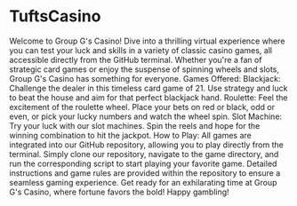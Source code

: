 # TuftsCasino

Welcome to Group G's Casino! Dive into a thrilling virtual experience where you can test your luck and skills in a variety of classic casino games, all accessible directly from the GitHub terminal. Whether you're a fan of strategic card games or enjoy the suspense of spinning wheels and slots, Group G's Casino has something for everyone.
Games Offered:
Blackjack: Challenge the dealer in this timeless card game of 21. Use strategy and luck to beat the house and aim for that perfect blackjack hand.
Roulette: Feel the excitement of the roulette wheel. Place your bets on red or black, odd or even, or pick your lucky numbers and watch the wheel spin.
Slot Machine: Try your luck with our slot machines. Spin the reels and hope for the winning combination to hit the jackpot.
How to Play:
All games are integrated into our GitHub repository, allowing you to play directly from the terminal. Simply clone our repository, navigate to the game directory, and run the corresponding script to start playing your favorite game. Detailed instructions and game rules are provided within the repository to ensure a seamless gaming experience.
Get ready for an exhilarating time at Group G's Casino, where fortune favors the bold! Happy gambling!
